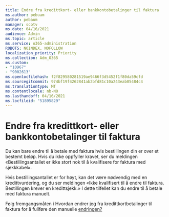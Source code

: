 ```yaml
---
title: Endre fra kredittkort- eller bankkontobetalinger til faktura
ms.author: pebuam
author: pebaum
manager: scotv
ms.date: 04/16/2021
audience: Admin
ms.topic: article
ms.service: o365-administration
ROBOTS: NOINDEX, NOFOLLOW
localization_priority: Priority
ms.collection: Adm_O365
ms.custom:
- "10967"
- "9002613"
ms.openlocfilehash: f2f829580281519ae9466f3d5452f1f80da59cfd
ms.sourcegitcommit: 974bf19f4262841ab2bfd81c10a243eab05484c4
ms.translationtype: MT
ms.contentlocale: nb-NO
ms.lasthandoff: 04/16/2021
ms.locfileid: "51895829"
---
```

# <a name="change-from-credit-card-or-bank-account-payments-to-invoice"></a>Endre fra kredittkort- eller bankkontobetalinger til faktura

Du kan bare endre til å betale med faktura hvis bestillingen din er over et bestemt beløp. Hvis du ikke oppfyller kravet, ser du meldingen «Bestillingsantallet er ikke stort nok til å kvalifisere for faktura med sjekkkabel». 

Hvis bestillingsantallet er for høyt, kan det være nødvendig med en kredittvurdering, og du ser meldingen «Ikke kvalifisert til å endre til faktura. Bestillingen krever en kredittsjekk.» I dette tilfellet kan du endre til å betale med faktura manuelt. 

Følg fremgangsmåten i Hvordan endrer jeg fra kredittkortbetalinger til faktura for å fullføre den manuelle [endringen?](https://docs.microsoft.com/alchemyinsights/how-do-i-change-from-credit-card-payments-to-invoice)
